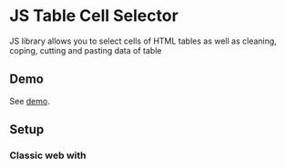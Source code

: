 # JS Table Cell Selector
JS library allows you to select cells of HTML tables as well as cleaning, coping, cutting and pasting data of table

## Demo
See [demo](http://darkridder.github.io/js-table-cell-selector/example/).

## Setup

### Classic web with <script> tag

Include the js-files which you can find in the `dist` folder.

```html
<script src="dist/tcs.bundle.min.js"></script>
```
### ES6

```
import TableCellSelector from "./js-table-cell-selector/src/app";
```

## Usage

```javascript
var options = {deselectOutTableClick: false};
var table = document.getElementById("tcs-table");
var tcs = new TableCellSelector(table, options);
```

## Options

| Name                    | Type             | Default                                                 | Description    |
|-------------------------|------------------|---------------------------------------------------------|----------------|
| deselectOutTableClick   | Bool             | true                                                    |                |
| destroySizeMatrix       | Bool             | false                                                   |                |
| getCellFn               | Function         | function (cell, coord) { return cell.innerText; }       |                |
| ignoreClass             | String           | 'tcs-ignore'                                            |                |
| mergePastingGlue        | String           | ' '                                                     |                |
| selectableTableClass    | String           | 'tcs'                                                   |                |
| selectIgnoreClass       | Bool             | true                                                    |                |
| selectClass             | String           | 'tcs-select'                                            |                |
| setCellFn               | Function         | function (cell, data, coord) { cell.innerText = data; } |                |

## Methods:

### constructor
```
constructor (table [, options])
```

### clear
```
clear ([c1 [, c2]])
@param c1 - starting position [0, 0]
@param c2 - end position [1, 1]
```
### copy
```
copy ([c1 [, c2]])
@param c1 - starting position [0, 0]
@param c2 - end position [1, 1]
@returns {array[][] | false}
```

### cut
```
cut ([c1 [, c2]])
@param c1 - starting position [0, 0]
@param c2 - end position [1, 1]
@returns {array[][] | false}
```

### deselect
```
deselect ()
```
    
### destroy
```
destroy ()
```

### destroySizeMatrix
destroy size matrix for big table or changing tables
```
destroySizeMatrix ()
```

### getCoords
```
getCoords ()
```

### paste
```
paste (data [, c1 [, c2]])
@param data - array[][]
@param c1 - starting position [0, 0]
@param c2 - end position [1, 1]
@returns {boolean}
```

### select
```
select (c1 [, c2])
@param c1 - starting position [0, 0]
@param c2 - end position [1, 1]
@returns {boolean}
```
    

### selectAll
```
selectAll
```

##License

Apache 2.0
